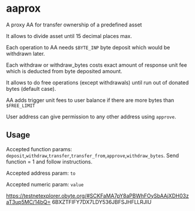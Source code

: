 # aaprox
A proxy AA for transfer ownership of a predefined asset

It allows to divide asset until 15 decimal places max.

Each operation to AA needs `$BYTE_INP` byte deposit which would be withdrawn later.

Each withdraw or withdraw_bytes costs exact amount of response unit fee which is deducted from byte deposited amount.

It allows to do free operations (except withdrawals) until run out of donated bytes (default case).

AA adds trigger unit fees to user balance if there are more bytes than `$FREE_LIMIT`

User address can give permission to any other address using `approve`.

## Usage
Accepted function params: `deposit`,`withdraw`,`transfer`,`transfer_from`,`approve`,`withdraw_bytes`. Send function = 1 and follow instructions.

Accepted address param: `to`

Accepted numeric param: `value`

https://testnetexplorer.obyte.org/#SCKFaMA7pY8aPBWhFOySbAAjXDH03zaT3up5MC/14bQ=
6BXZTFIFY7DX7LDY536JBFSJHFLLRJIU
